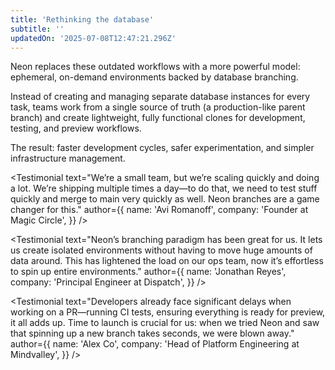 ```yaml
---
title: 'Rethinking the database'
subtitle: ''
updatedOn: '2025-07-08T12:47:21.296Z'
---
```


Neon replaces these outdated workflows with a more powerful model: ephemeral, on-demand environments backed by database branching.

Instead of creating and managing separate database instances for every task, teams work from a single source of truth (a production-like parent branch) and create lightweight, fully functional clones for development, testing, and preview workflows.

The result: faster development cycles, safer experimentation, and simpler infrastructure management.

<Testimonial
text="We’re a small team, but we’re scaling quickly and doing a lot. We’re shipping multiple times a day—to do that, we need to test stuff quickly and merge to main very quickly as well. Neon branches are a game changer for this."
author={{
  name: 'Avi Romanoff',
  company: 'Founder at Magic Circle',
  }}
/>

<Testimonial
text="Neon’s branching paradigm has been great for us. It lets us create isolated environments without having to move huge amounts of data around. This has lightened the load on our ops team, now it’s effortless to spin up entire environments."
author={{
  name: 'Jonathan Reyes',
  company: 'Principal Engineer at Dispatch',
  }}
/>

<Testimonial
text="Developers already face significant delays when working on a PR—running CI tests, ensuring everything is ready for preview, it all adds up. Time to launch is crucial for us: when we tried Neon and saw that spinning up a new branch takes seconds, we were blown away."
author={{
  name: 'Alex Co',
  company: 'Head of Platform Engineering at Mindvalley',
  }}
/>
